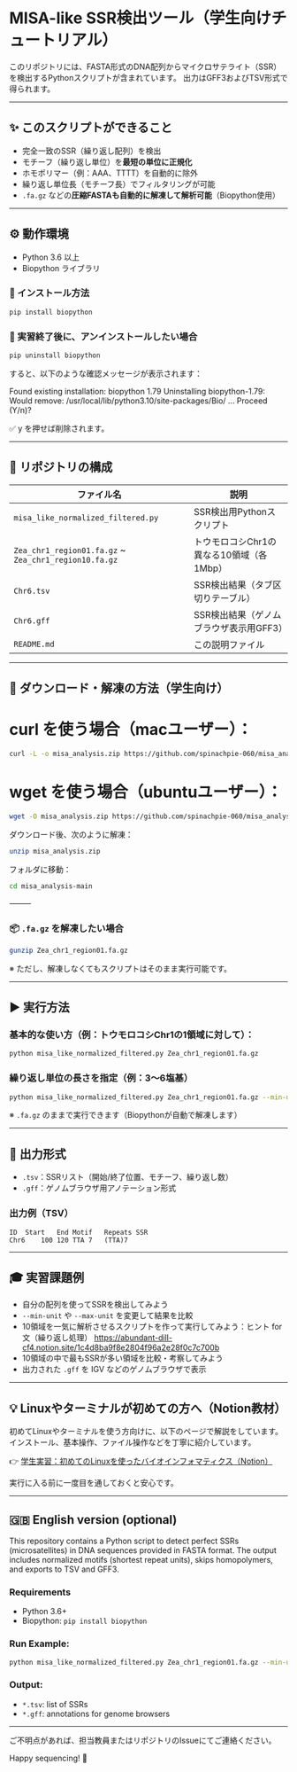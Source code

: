 # MISA-like SSR検出ツール（学生向けチュートリアル）

このリポジトリには、FASTA形式のDNA配列からマイクロサテライト（SSR）を検出するPythonスクリプトが含まれています。
出力はGFF3およびTSV形式で得られます。

---

## ✨ このスクリプトができること

- 完全一致のSSR（繰り返し配列）を検出
- モチーフ（繰り返し単位）を**最短の単位に正規化**
- ホモポリマー（例：AAA、TTTT）を自動的に除外
- 繰り返し単位長（モチーフ長）でフィルタリングが可能
- `.fa.gz` などの**圧縮FASTAも自動的に解凍して解析可能**（Biopython使用）

---

## ⚙️ 動作環境

- Python 3.6 以上
- Biopython ライブラリ

### 🔧 インストール方法
```bash
pip install biopython

```
### 🔧 実習終了後に、アンインストールしたい場合
```bash
pip uninstall biopython

```
すると、以下のような確認メッセージが表示されます：

Found existing installation: biopython 1.79
Uninstalling biopython-1.79:
  Would remove:
    /usr/local/lib/python3.10/site-packages/Bio/
    ...
Proceed (Y/n)?

✅ y を押せば削除されます。

---

## 📁 リポジトリの構成

| ファイル名 | 説明 |
|------------|------|
| `misa_like_normalized_filtered.py` | SSR検出用Pythonスクリプト |
| `Zea_chr1_region01.fa.gz` ~ `Zea_chr1_region10.fa.gz` | トウモロコシChr1の異なる10領域（各1Mbp） |
| `Chr6.tsv` | SSR検出結果（タブ区切りテーブル） |
| `Chr6.gff` | SSR検出結果（ゲノムブラウザ表示用GFF3） |
| `README.md` | この説明ファイル |

---

## 💾 ダウンロード・解凍の方法（学生向け）
# curl を使う場合（macユーザー）：
```bash
curl -L -o misa_analysis.zip https://github.com/spinachpie-060/misa_analysis/archive/refs/heads/main.zip

```

# wget を使う場合（ubuntuユーザー）：
```bash
wget -O misa_analysis.zip https://github.com/spinachpie-060/misa_analysis/archive/refs/heads/main.zip

```

ダウンロード後、次のように解凍：
```bash
unzip misa_analysis.zip

```

フォルダに移動：
```bash
cd misa_analysis-main  

```

⸻

### 📦 `.fa.gz` を解凍したい場合
```bash
gunzip Zea_chr1_region01.fa.gz
```
※ ただし、解凍しなくてもスクリプトはそのまま実行可能です。

---

## ▶️ 実行方法

### 基本的な使い方（例：トウモロコシChr1の1領域に対して）：
```bash
python misa_like_normalized_filtered.py Zea_chr1_region01.fa.gz
```

### 繰り返し単位の長さを指定（例：3～6塩基）
```bash
python misa_like_normalized_filtered.py Zea_chr1_region01.fa.gz --min-unit 3 --max-unit 6
```

※ `.fa.gz` のままで実行できます（Biopythonが自動で解凍します）

---

## 🧪 出力形式

- `.tsv`：SSRリスト（開始/終了位置、モチーフ、繰り返し数）
- `.gff`：ゲノムブラウザ用アノテーション形式

### 出力例（TSV）
```
ID	Start	End	Motif	Repeats	SSR
Chr6	100	120	TTA	7	(TTA)7
```

---

## 🎓 実習課題例

- 自分の配列を使ってSSRを検出してみよう
- `--min-unit` や `--max-unit` を変更して結果を比較
- 10領域を一気に解析させるスクリプトを作って実行してみよう：ヒント for文（繰り返し処理） https://abundant-dill-cf4.notion.site/1c4d8ba9f8e2804f96a2e28f0c7c700b
- 10領域の中で最もSSRが多い領域を比較・考察してみよう
- 出力された `.gff` を IGV などのゲノムブラウザで表示

---

## 💡 Linuxやターミナルが初めての方へ（Notion教材）

初めてLinuxやターミナルを使う方向けに、以下のページで解説をしています。
インストール、基本操作、ファイル操作などを丁寧に紹介しています。

👉 [学生実習：初めてのLinuxを使ったバイオインフォマティクス（Notion）](https://abundant-dill-cf4.notion.site/Linux-1c2d8ba9f8e28081aa61f9377804f109)

実行に入る前に一度目を通しておくと安心です。

---

## 🇬🇧 English version (optional)

This repository contains a Python script to detect perfect SSRs (microsatellites) in DNA sequences provided in FASTA format. The output includes normalized motifs (shortest repeat units), skips homopolymers, and exports to TSV and GFF3.

### Requirements
- Python 3.6+
- Biopython: `pip install biopython`

### Run Example:
```bash
python misa_like_normalized_filtered.py Zea_chr1_region01.fa.gz --min-unit 3 --max-unit 6
```

### Output:
- `*.tsv`: list of SSRs
- `*.gff`: annotations for genome browsers

---

ご不明点があれば、担当教員またはリポジトリのIssueにてご連絡ください。

Happy sequencing! 🚀

